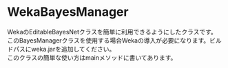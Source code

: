 # WekaBayesManager
WekaのEditableBayesNetクラスを簡単に利用できるようにしたクラスです。
このBayesManagerクラスを使用する場合Wekaの導入が必要になります。ビルドパスにweka.jarを追加してください。<br>
このクラスの簡単な使い方はmainメソッドに書いてあります。

